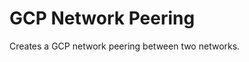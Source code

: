 # GCP Network Peering

Creates a GCP network peering between two networks.

<!-- BEGINNING OF PRE-COMMIT-TERRAFORM DOCS HOOK -->

<!-- END OF PRE-COMMIT-TERRAFORM DOCS HOOK -->